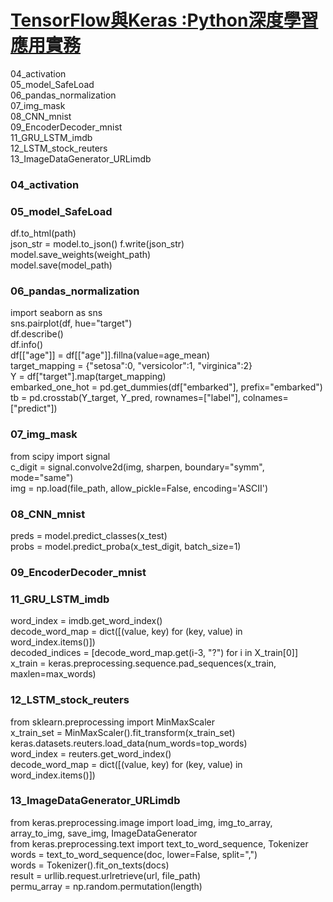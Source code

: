 
# [TensorFlow與Keras :Python深度學習應用實務](https://www.flag.com.tw/books/product/F9744)  


04_activation  
05_model_SafeLoad  
06_pandas_normalization  
07_img_mask  
08_CNN_mnist  
09_EncoderDecoder_mnist  
11_GRU_LSTM_imdb  
12_LSTM_stock_reuters  
13_ImageDataGenerator_URLimdb  



### 04_activation  
### 05_model_SafeLoad
df.to_html(path)  
json_str = model.to_json()  f.write(json_str)  
model.save_weights(weight_path)  
model.save(model_path)  
### 06_pandas_normalization
import seaborn as sns  
sns.pairplot(df, hue="target")  
df.describe()  
df.info()  
df[["age"]] = df[["age"]].fillna(value=age_mean)  
target_mapping = {"setosa":0, "versicolor":1, "virginica":2}  
Y = df["target"].map(target_mapping)  
embarked_one_hot = pd.get_dummies(df["embarked"], prefix="embarked")  
tb = pd.crosstab(Y_target, Y_pred, rownames=["label"], colnames=["predict"])   
### 07_img_mask
from scipy import signal  
c_digit = signal.convolve2d(img, sharpen, boundary="symm", mode="same")  
img = np.load(file_path, allow_pickle=False, encoding='ASCII')  
### 08_CNN_mnist
preds = model.predict_classes(x_test)  
probs = model.predict_proba(x_test_digit, batch_size=1)   
### 09_EncoderDecoder_mnist
### 11_GRU_LSTM_imdb
word_index = imdb.get_word_index()  
decode_word_map = dict([(value, key) for (key, value) in word_index.items()])  
decoded_indices = [decode_word_map.get(i-3, "?") for i in X_train[0]]  
x_train = keras.preprocessing.sequence.pad_sequences(x_train, maxlen=max_words)  
### 12_LSTM_stock_reuters
from sklearn.preprocessing import MinMaxScaler  
x_train_set = MinMaxScaler().fit_transform(x_train_set)  
keras.datasets.reuters.load_data(num_words=top_words)  
word_index = reuters.get_word_index()  
decode_word_map = dict([(value, key) for (key, value) in word_index.items()]) 
### 13_ImageDataGenerator_URLimdb
from keras.preprocessing.image import load_img, img_to_array, array_to_img, save_img, ImageDataGenerator  
from keras.preprocessing.text import text_to_word_sequence, Tokenizer  
words = text_to_word_sequence(doc, lower=False, split=",")  
words = Tokenizer().fit_on_texts(docs)  
result = urllib.request.urlretrieve(url, file_path)   
permu_array = np.random.permutation(length)  





